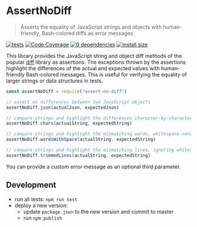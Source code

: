 # AssertNoDiff

> Asserts the equality of JavaScript strings and objects with human-friendly,
> Bash-colored diffs as error messages.

[![tests](https://github.com/kevgo/assert-no-diff/actions/workflows/tests.yml/badge.svg?branch=main)](https://github.com/kevgo/assert-no-diff/actions/workflows/tests.yml)
[![Code Coverage](https://coveralls.io/repos/github/kevgo/assert-no-diff/badge.svg?branch=main)](https://coveralls.io/github/kevgo/assert-no-diff?branch=main)
[![0 dependencies](https://img.shields.io/badge/dependencies-2-brightgreen.svg)](https://github.com/kevgo/assert-no-diff/blob/main/package.json)
[![install size](https://packagephobia.now.sh/badge?p=assert-no-diff)](https://packagephobia.now.sh/result?assert-no-diff)

This library provides the JavaScript string and object diff methods of the
popular [diff](https://github.com/kpdecker/jsdiff) library as assertions. The
exceptions thrown by the assertions highlight the differences of the actual and
expected values with human-friendly Bash-colored messages. This is useful for
verifying the equality of larger strings or data structures in tests.

```javascript
const assertNoDiff = require("assert-no-diff")

// assert no differences between two JavaScript objects
assertNoDiff.json(actualJson, expectedJson)

// compare strings and highlight the differences character-by-character
assertNoDiff.chars(actualString, expectedString)

// compare strings and highlight the mismatching words, whitespace-sensitive
assertNoDiff.wordsWithSpace(actualString, expectedString)

// compare strings and highlight the mismatching lines, ignoring whitespace around them
assertNoDiff.trimmedLines(actualString, expectedString)
```

You can provide a custom error message as an optional third parameter.

## Development

- run all tests: <code type="npm/script-call">npm run test</code>
- deploy a new version:
  - update `package.json` to the new version and commit to master
  - run `npm publish`
